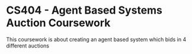 # CS404 - Agent Based Systems Auction Coursework

This coursework is about creating an agent based system which bids in 4 different auctions
